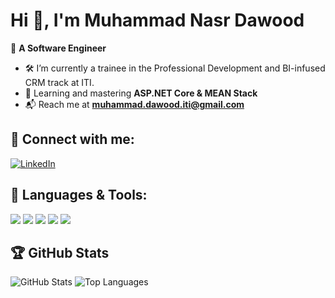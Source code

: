 # Hi 👋, I'm Muhammad Nasr Dawood  
🚀 **A Software Engineer**  

- 🛠️ I’m currently a trainee in the Professional Development and BI-infused CRM track at ITI.
- 🌱 Learning and mastering **ASP.NET Core & MEAN Stack**  
- 📬 Reach me at **[muhammad.dawood.iti@gmail.com](mailto:muhammad.dawood.iti@gmail.com)**  

## 📌 Connect with me:  
[![LinkedIn](https://img.shields.io/badge/LinkedIn-blue?style=flat&logo=linkedin)](https://www.linkedin.com/in/cobrastrike)  

## 🔧 Languages & Tools:  
<p align="left">
  <img src="https://img.shields.io/badge/C%23-%23239120.svg?style=flat&logo=csharp&logoColor=white" />
  <img src="https://img.shields.io/badge/JavaScript-%23F7DF1E.svg?style=flat&logo=javascript&logoColor=black" />
  <img src="https://img.shields.io/badge/Node.js-%2343853D.svg?style=flat&logo=node.js&logoColor=white" />
  <img src="https://img.shields.io/badge/MongoDB-%2347A248.svg?style=flat&logo=mongodb&logoColor=white" />
  <img src="https://img.shields.io/badge/Angular-%23DD0031.svg?style=flat&logo=angular&logoColor=white" />
</p>  

## 🏆 GitHub Stats  
<p align="left">
  <img src="https://github-readme-stats.vercel.app/api?username=cobrastrike72&show_icons=true&theme=light" alt="GitHub Stats" />
  <img src="https://github-readme-stats.vercel.app/api/top-langs/?username=cobrastrike72&layout=compact&theme=light" alt="Top Languages" />
</p>
